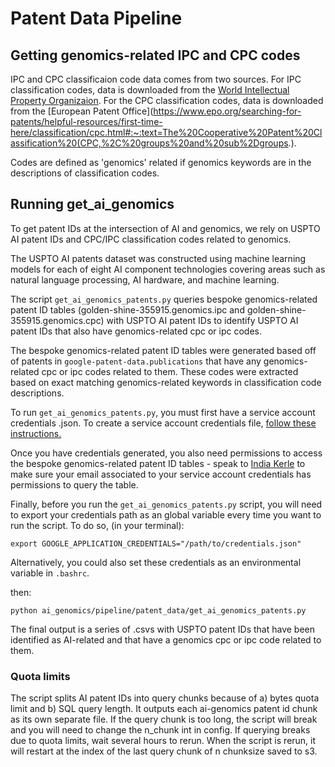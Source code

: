 # Patent Data Pipeline

## Getting genomics-related IPC and CPC codes

IPC and CPC classificaion code data comes from two sources. For IPC classification codes, data is downloaded from the [World Intellectual Property Organizaion](https://www.wipo.int/classifications/ipc/en/ITsupport/Version20220101/index.html). For the CPC classification codes, data is downloaded from the [European Patent Office](https://www.epo.org/searching-for-patents/helpful-resources/first-time-here/classification/cpc.html#:~:text=The%20Cooperative%20Patent%20Classification%20(CPC,%2C%20groups%20and%20sub%2Dgroups.).

Codes are defined as 'genomics' related if genomics keywords are in the descriptions of classification codes.

## Running get_ai_genomics

To get patent IDs at the intersection of AI and genomics, we rely on USPTO AI patent IDs and CPC/IPC classification codes related to genomics.

The USPTO AI patents dataset was constructed using machine learning models for each of eight AI component technologies covering areas such as natural language processing, AI hardware, and machine learning.  

The script `get_ai_genomics_patents.py` queries bespoke genomics-related patent ID tables (golden-shine-355915.genomics.ipc and golden-shine-355915.genomics.cpc) with USPTO AI patent IDs to identify USPTO AI patent IDs that also have genomics-related cpc or ipc codes.

The bespoke genomics-related patent ID tables were generated based off of patents in `google-patent-data.publications` that have any genomics-related cpc or ipc codes related to them. These codes were extracted based on exact matching genomics-related keywords in classification code descriptions.

To run `get_ai_genomics_patents.py`, you must first have a service account credentials .json. To create a service account credentials file, [follow these instructions.](https://cloud.google.com/iam/docs/creating-managing-service-accounts)

Once you have credentials generated, you also need permissions to access the bespoke genomics-related patent ID tables - speak to [India Kerle](mailto:india.kerle@nesta.org.uk) to make sure your email associated to your service account credentials has permissions to query the table.

Finally, before you run the `get_ai_genomics_patents.py` script, you will need to export your credentials path as an global variable every time you want to run the script. To do so, (in your terminal):

`export GOOGLE_APPLICATION_CREDENTIALS="/path/to/credentials.json"`

Alternatively, you could also set these credentials as an environmental variable in `.bashrc`.  

then:

`python ai_genomics/pipeline/patent_data/get_ai_genomics_patents.py`

The final output is a series of .csvs with USPTO patent IDs that have been identified as AI-related and that have a genomics cpc or ipc code related to them.

### Quota limits

The script splits AI patent IDs into query chunks because of a) bytes quota limit and b) SQL query length. It outputs each ai-genomics patent id chunk as its own separate file. If the query chunk is too long, the script will break and you will need to change the n_chunk int in config. If querying breaks due to quota limits, wait several hours to rerun. When the script is rerun, it will restart at the index of the last query chunk of n chunksize saved to s3.
